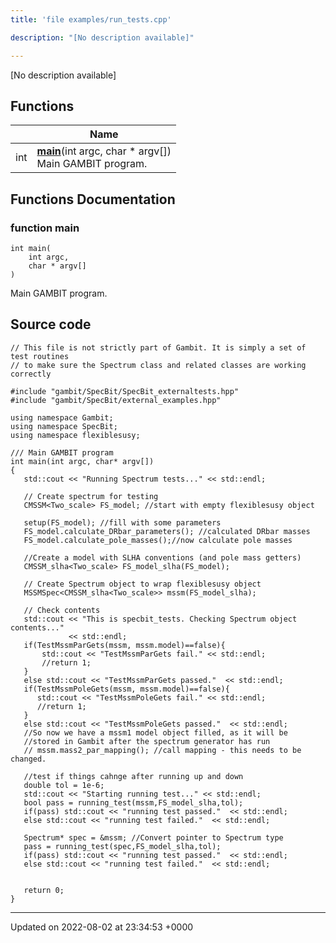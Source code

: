 ```yaml
---
title: 'file examples/run_tests.cpp'

description: "[No description available]"

---
```







[No description available]

## Functions

|                | Name           |
| -------------- | -------------- |
| int | **[main](/documentation/code/main/files/run__tests_8cpp/#function-main)**(int argc, char * argv[])<br>Main GAMBIT program.  |


## Functions Documentation

### function main

```
int main(
    int argc,
    char * argv[]
)
```

Main GAMBIT program. 



## Source code

```
// This file is not strictly part of Gambit. It is simply a set of test routines
// to make sure the Spectrum class and related classes are working correctly

#include "gambit/SpecBit/SpecBit_externaltests.hpp"
#include "gambit/SpecBit/external_examples.hpp"

using namespace Gambit;
using namespace SpecBit;
using namespace flexiblesusy;

/// Main GAMBIT program
int main(int argc, char* argv[])
{
   std::cout << "Running Spectrum tests..." << std::endl;

   // Create spectrum for testing
   CMSSM<Two_scale> FS_model; //start with empty flexiblesusy object
  
   setup(FS_model); //fill with some parameters
   FS_model.calculate_DRbar_parameters(); //calculated DRbar masses 
   FS_model.calculate_pole_masses();//now calculate pole masses
   
   //Create a model with SLHA conventions (and pole mass getters)
   CMSSM_slha<Two_scale> FS_model_slha(FS_model);
   
   // Create Spectrum object to wrap flexiblesusy object
   MSSMSpec<CMSSM_slha<Two_scale>> mssm(FS_model_slha);

   // Check contents
   std::cout << "This is specbit_tests. Checking Spectrum object contents..." 
             << std::endl;
   if(TestMssmParGets(mssm, mssm.model)==false){
       std::cout << "TestMssmParGets fail." << std::endl;
       //return 1;
   } 
   else std::cout << "TestMssmParGets passed."  << std::endl;
   if(TestMssmPoleGets(mssm, mssm.model)==false){
      std::cout << "TestMssmPoleGets fail." << std::endl;
      //return 1;
   }
   else std::cout << "TestMssmPoleGets passed."  << std::endl;
   //So now we have a mssm1 model object filled, as it will be
   //stored in Gambit after the spectrum generator has run
   // mssm.mass2_par_mapping(); //call mapping - this needs to be changed.
   
   //test if things cahnge after running up and down
   double tol = 1e-6;
   std::cout << "Starting running test..." << std::endl;
   bool pass = running_test(mssm,FS_model_slha,tol);
   if(pass) std::cout << "running test passed."  << std::endl;
   else std::cout << "running test failed."  << std::endl;
   
   Spectrum* spec = &mssm; //Convert pointer to Spectrum type
   pass = running_test(spec,FS_model_slha,tol); 
   if(pass) std::cout << "running test passed."  << std::endl;
   else std::cout << "running test failed."  << std::endl;

  
   return 0;
}
```


-------------------------------

Updated on 2022-08-02 at 23:34:53 +0000
